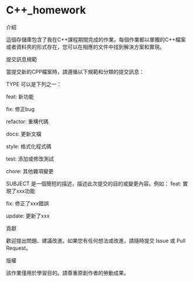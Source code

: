# C++_homework
介紹

這個存儲庫包含了我在C++課程期間完成的作業。每個作業都以單獨的C++檔案或者資料夾的形式存在，您可以在相應的文件中找到解決方案和實現。


提交訊息規範

當提交新的CPP檔案時，請遵循以下規範和分類的提交訊息：


TYPE 可以是下列之一：

feat: 新功能

fix: 修正bug

refactor: 重構代碼

docs: 更新文檔

style: 格式化程式碼

test: 添加或修改測試

chore: 其他雜項變更

SUBJECT 是一個簡短的描述，描述此次提交的目的或變更內容。例如：
feat: 實現了xxx功能

fix: 修正了xxx錯誤

update: 更新了xxx



貢獻


歡迎提出問題、建議改進。如果您有任何想法或改進，請隨時提交 Issue 或 Pull Request。

版權


該作業僅用於學習目的。請尊重原創作者的勞動成果。
